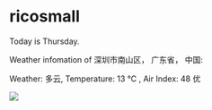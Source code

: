 # ricosmall

Today is Thursday.

Weather infomation of 深圳市南山区， 广东省， 中国: 

Weather: 多云, Temperature: 13 ℃ , Air Index: 48 优

<img src="https://github-readme-stats.vercel.app/api?username=ricosmall&show_icons=true" />
